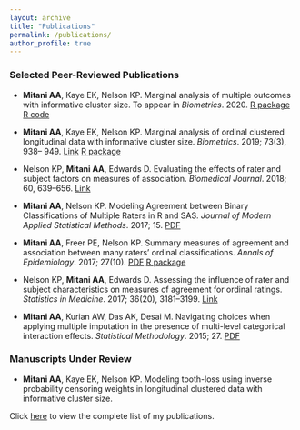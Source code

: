 ```yaml
---
layout: archive
title: "Publications"
permalink: /publications/
author_profile: true
---
```


### Selected Peer-Reviewed Publications

- **Mitani AA**, Kaye EK, Nelson KP. Marginal analysis of multiple outcomes with informative cluster size. To appear in *Biometrics*. 2020. [R package](https://github.com/AyaMitani/modelkappa) [R code](https://github.com/AyaMitani/multoutcomeICS)

- **Mitani AA**, Kaye EK, Nelson KP. Marginal analysis of ordinal clustered longitudinal data with informative cluster size. *Biometrics*. 2019; 73(3), 938– 949. [Link](https://onlinelibrary.wiley.com/doi/full/10.1111/biom.13050) [R package](https://github.com/AyaMitani/CWGEE)

- Nelson KP, **Mitani AA**, Edwards D. Evaluating the effects of rater and subject factors on measures of association. *Biomedical Journal*. 2018; 60, 639–656. [Link](https://onlinelibrary.wiley.com/doi/abs/10.1002/bimj.201700078)

- **Mitani AA**, Nelson KP. Modeling Agreement between Binary Classifications of Multiple Raters in R and SAS. *Journal of Modern Applied Statistical Methods*. 2017; 15. [PDF](http://ayamitani.github.io/files/JMASM_2017.pdf) 

- **Mitani AA**, Freer PE, Nelson KP. Summary measures of agreement and association between many raters’ ordinal classifications. *Annals of Epidemiology*. 2017; 27(10). [PDF](http://ayamitani.github.io/files/AnnalsEpi_2017.pdf) [R package](https://github.com/AyaMitani/modelkappa)

- Nelson KP, **Mitani AA**, Edwards D. Assessing the influence of rater and subject characteristics on measures of agreement for ordinal ratings. *Statistics in Medicine*. 2017; 36(20), 3181–3199. [Link](https://onlinelibrary.wiley.com/doi/abs/10.1002/bimj.201700078)

- **Mitani AA**, Kurian AW, Das AK, Desai M. Navigating choices when applying multiple imputation in the presence of multi-level
categorical interaction effects. *Statistical Methodology*. 2015; 27. [PDF](http://ayamitani.github.io/files/StatMeth_2014.pdf)

### Manuscripts Under Review

- **Mitani AA**, Kaye EK, Nelson KP. Modeling tooth-loss using inverse probability censoring weights in longitudinal clustered data with informative cluster size. 




Click [here](https://www.ncbi.nlm.nih.gov/pubmed/?term=aya+mitani) to view the complete list of my publications.
